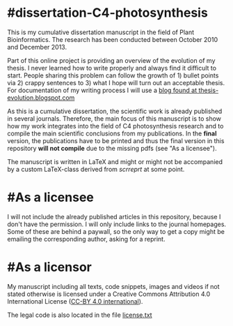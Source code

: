 #dissertation-C4-photosynthesis
==============================

This is my cumulative dissertation manuscript in the field of Plant Bioinformatics. The research has been conducted between October 2010 and December 2013.

Part of this online project is providing an overview of the evolution of my thesis. I never learned how to write properly and always find it difficult to start. People sharing this problem can follow the growth of 1) bullet points via 2) crappy sentences to 3) what I hope will turn out an acceptable thesis. For documentation of my writing process I will use a [blog found at thesis-evolution.blogspot.com](http://thesis-evolution.blogspot.com)

As this is a cumulative dissertation, the scientific work is already published in several journals. Therefore, the main focus of this manuscript is to show how my work integrates into the field of C4 photosynthesis research and to compile the main scientific conclusions from my publications.
In the **final** version, the publications have to be printed and thus the final version in this repository **will not compile** due to the missing pdfs (see "As a licensee").

The manuscript is written in LaTeX and might or might not be accompanied by a custom LaTeX-class derived from *scrreprt* at some point.

#As a licensee
==============================
I will not include the already published articles in this repository, because I don't have the permission.
I will only include links to the journal homepages. Some of these are behind a paywall, so the only way to get a copy might be emailing the corresponding author, asking for a reprint.

#As a licensor
==============================
My manuscript including all texts, code snippets, images and videos if not stated otherwise is licensed under a Creative Commons Attribution 4.0 International License ([CC-BY 4.0 international](http://creativecommons.org/licenses/by/4.0/)).

The legal code is also located in the file [license.txt](license.txt)